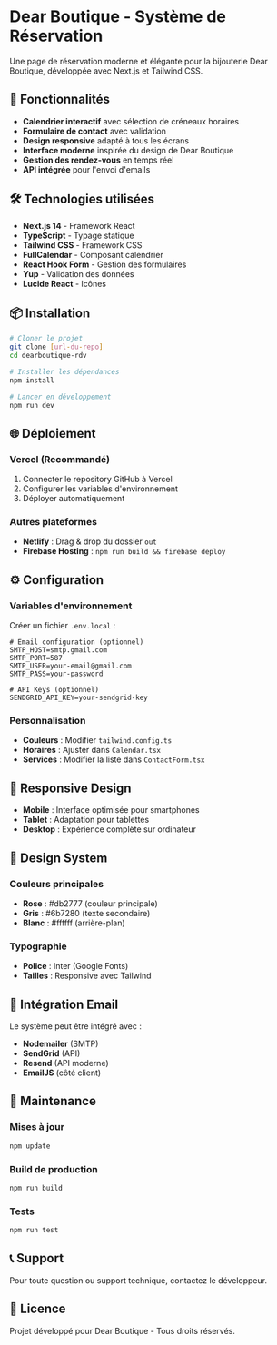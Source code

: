 # Dear Boutique - Système de Réservation

Une page de réservation moderne et élégante pour la bijouterie Dear Boutique, développée avec Next.js et Tailwind CSS.

## 🚀 Fonctionnalités

- **Calendrier interactif** avec sélection de créneaux horaires
- **Formulaire de contact** avec validation
- **Design responsive** adapté à tous les écrans
- **Interface moderne** inspirée du design de Dear Boutique
- **Gestion des rendez-vous** en temps réel
- **API intégrée** pour l'envoi d'emails

## 🛠️ Technologies utilisées

- **Next.js 14** - Framework React
- **TypeScript** - Typage statique
- **Tailwind CSS** - Framework CSS
- **FullCalendar** - Composant calendrier
- **React Hook Form** - Gestion des formulaires
- **Yup** - Validation des données
- **Lucide React** - Icônes

## 📦 Installation

```bash
# Cloner le projet
git clone [url-du-repo]
cd dearboutique-rdv

# Installer les dépendances
npm install

# Lancer en développement
npm run dev
```

## 🌐 Déploiement

### Vercel (Recommandé)

1. Connecter le repository GitHub à Vercel
2. Configurer les variables d'environnement
3. Déployer automatiquement

### Autres plateformes

- **Netlify** : Drag & drop du dossier `out`
- **Firebase Hosting** : `npm run build && firebase deploy`

## ⚙️ Configuration

### Variables d'environnement

Créer un fichier `.env.local` :

```env
# Email configuration (optionnel)
SMTP_HOST=smtp.gmail.com
SMTP_PORT=587
SMTP_USER=your-email@gmail.com
SMTP_PASS=your-password

# API Keys (optionnel)
SENDGRID_API_KEY=your-sendgrid-key
```

### Personnalisation

- **Couleurs** : Modifier `tailwind.config.ts`
- **Horaires** : Ajuster dans `Calendar.tsx`
- **Services** : Modifier la liste dans `ContactForm.tsx`

## 📱 Responsive Design

- **Mobile** : Interface optimisée pour smartphones
- **Tablet** : Adaptation pour tablettes
- **Desktop** : Expérience complète sur ordinateur

## 🎨 Design System

### Couleurs principales
- **Rose** : #db2777 (couleur principale)
- **Gris** : #6b7280 (texte secondaire)
- **Blanc** : #ffffff (arrière-plan)

### Typographie
- **Police** : Inter (Google Fonts)
- **Tailles** : Responsive avec Tailwind

## 📧 Intégration Email

Le système peut être intégré avec :

- **Nodemailer** (SMTP)
- **SendGrid** (API)
- **Resend** (API moderne)
- **EmailJS** (côté client)

## 🔧 Maintenance

### Mises à jour
```bash
npm update
```

### Build de production
```bash
npm run build
```

### Tests
```bash
npm run test
```

## 📞 Support

Pour toute question ou support technique, contactez le développeur.

## 📄 Licence

Projet développé pour Dear Boutique - Tous droits réservés.